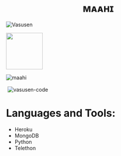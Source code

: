 <h1 align="center">
  <b>ᴍᴀᴀʜɪ</b>
</h1>

<p align="left"> <img src="https://komarev.com/ghpvc/?username=Vasusen-code&label=Profile%20views&color=0e75b6&style=flat-square" alt="Vasusen" /> </p>

<p><a href="https://t.me/MaheshChauhan"> <img src="https://img.shields.io/badge/Telegram-grey?style=for-the-badge" width="100""/></a></p>

<p><img align="center" src="https://github-profile-trophy.vercel.app/?username=vasusen-code&theme=dracula" alt="maahi" /></p>

<p>&nbsp;<img align="center" src="https://github-readme-stats.vercel.app/api?username=vasusen-code&show_icons=true&theme=midnight-purple&locale=en" alt="vasusen-code" /></p>

# Languages and Tools:

- Heroku
- MongoDB
- Python
- Telethon




